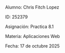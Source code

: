 Alumno:
Chris Fitch Lopez

ID:
252379

Asignación:
Practica 8.1

Materia:
Aplicaciones Web 

Fecha:
17 de octubre 2025
